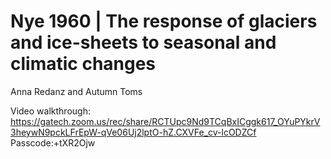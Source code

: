 # Nye 1960 | The response of glaciers and ice-sheets to seasonal and climatic changes
Anna Redanz and Autumn Toms

Video walkthrough: https://gatech.zoom.us/rec/share/RCTUpc9Nd9TCqBxICggk617_OYuPYkrV3heywN9pckLFrEpW-qVe06Uj2lptO-hZ.CXVFe_cv-lcODZCf
Passcode:+tXR2Ojw
